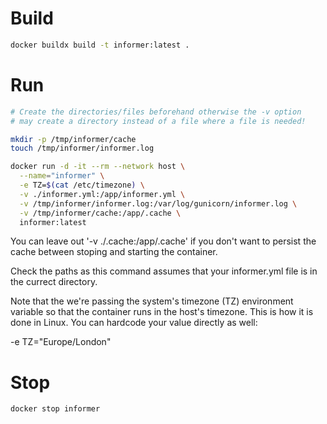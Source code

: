 # Build

```sh
docker buildx build -t informer:latest .
```

# Run

```sh
# Create the directories/files beforehand otherwise the -v option
# may create a directory instead of a file where a file is needed!

mkdir -p /tmp/informer/cache
touch /tmp/informer/informer.log

docker run -d -it --rm --network host \
  --name="informer" \
  -e TZ=$(cat /etc/timezone) \
  -v ./informer.yml:/app/informer.yml \
  -v /tmp/informer/informer.log:/var/log/gunicorn/informer.log \
  -v /tmp/informer/cache:/app/.cache \
  informer:latest
```

You can leave out '-v ./.cache:/app/.cache' if you don't want to persist
the cache between stoping and starting the container.

Check the paths as this command assumes that your informer.yml file is
in the currect directory.

Note that the we're passing the system's timezone (TZ) environment
variable so that the container runs in the host's timezone. This is how
it is done in Linux. You can hardcode your value directly as well:

-e TZ="Europe/London"

# Stop

```sh
docker stop informer
```
